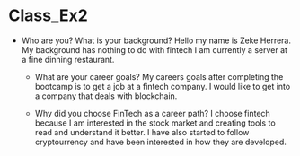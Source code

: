 # Class_Ex2
  * Who are you? What is your background?
    Hello my name is Zeke Herrera. My background has nothing to do with fintech I am currently a server at a fine dinning restaurant.

    * What are your career goals?
    My careers goals after completing the bootcamp is to get a job at a fintech company. I would like to get into a company that deals with blockchain.

    * Why did you choose FinTech as a career path?
    I choose fintech because I am interested in the stock market and creating tools to read and understand it better. I have also started to follow cryptourrency and have been interested in how they are developed. 
